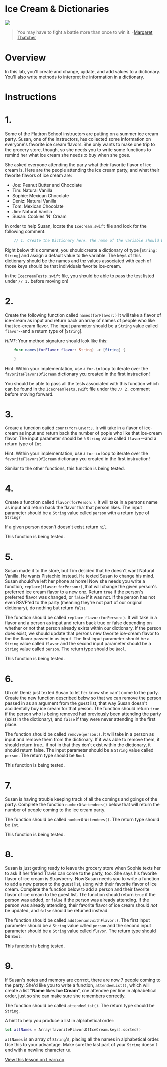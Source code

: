 # Ice Cream & Dictionaries

![](http://i.imgur.com/QztM9eJ.jpg?1)

> You may have to fight a battle more than once to win it. -[Margaret Thatcher](https://en.wikipedia.org/wiki/Margaret_Thatcher)

# Overview

In this lab, you'll create and change, update, and add values to a dictionary. You'll also write methods to interpret the information in a dictionary. 

# Instructions

# 1.

Some of the Flatiron School instructors are putting on a summer ice cream party. Susan, one of the instructors, has collected some information on everyone's favorite ice cream flavors. She only wants to make one trip to the grocery store, though, so she needs you to write some functions to remind her what ice cream she needs to buy when she goes.
 
She asked everyone attending the party what their favorite flavor of ice cream is. Here are the people attending the ice cream party, and what their favorite flavors of ice cream are:
 
 * Joe: Peanut Butter and Chocolate
 * Tim: Natural Vanilla
 * Sophie: Mexican Chocolate
 * Deniz: Natural Vanilla
 * Tom: Mexican Chocolate
 * Jim: Natural Vanilla
 * Susan: Cookies 'N' Cream

In order to help Susan, locate the `Icecream.swift` file and look for the following comment:

```swift
    // 1. Create the Dictionary here. The name of the variable should be favoriteFlavorsOfIceCream
```

Right below this comment, you should create a dictionary of type [`String` : `String`] and assign a default value to the variable. The keys of this dictionary should be the names and the values associated with each of those keys should be that individuals favorite ice-cream. 

In the `IcecreamTests.swift` file, you should be able to pass the test listed under `// 1.` before moving on!


# 2.

Create the following function called `names(forFlavor:)` It will take a flavor of ice-cream as input and return back an array of names of people who like that ice-cream flavor. The input parameter should be a `String` value called `flavor`--and a return type of [`String`]. 

_HINT_: Your method signature should look like this:

```swift
    func names(forFlavor flavor: String) -> [String] {

    }    
```

Hint: Within your implementation, use a `for-in` loop to iterate over the `favoriteFlavorsOfIcream` dictionary you created in the first instruction!

You should be able to pass all the tests associated with this function which can be found in the `IcecreamTests.swift` file under the `// 2.` comment before moving forward.


# 3.

Create a function called `count(forFlavor:)`. It will take in a flavor of ice-cream as input and return back the number of pople who like that ice-cream flavor. The input parameter should be a `String` value called `flavor`--and a return type of `Int`.

Hint: Within your implementation, use a `for-in` loop to iterate over the `favoriteFlavorsOfIcream` dictionary you created in the first instruction!

Similar to the other functions, this function is being tested.


# 4.

Create a function called `flavor(forPerson:)`. It will take in a persons name as input and return back the flavor that that person likes. The input parameter should be a `String` value called `person` with a return type of `String?`

If a given person doesn't doesn't exist, return `nil`.

This function is being tested.


# 5.

Susan made it to the store, but Tim decided that he doesn't want Natural Vanilla. He wants Pistachio instead. He texted Susan to change his mind. Susan should've left her phone at home! Now she needs you write a function, `replace(flavor:forPerson:)`, that will change the given person's preferred ice cream flavor to a new one. Return `true` if the person's preferred flavor was changed, or `false` if it was not. If the person has not even RSVP'ed to the party (meaning they're not part of our original dictionary), do nothing but return `false`. 

The function should be called `replace(flavor:forPerson:)`. It will take in a flavor and a person as input and return back true or false depending on whether or not that person already exists within our dictionary. If the person does exist, we should update that persons new favorite ice-cream flavor to the the flavor passed in as input. The first input parameter should be a `String` value called `flavor` and the second input parameter should be a `String` value called `person`. The return type should be `Bool`.

This function is being tested.


# 6.

Uh oh! Deniz just texted Susan to let her know she can't come to the party. Create the new function described below so that we can remove the person passed in as an argument from the guest list, that way Susan doesn't accidentally buy ice cream for that person. The function should return `true` if the person who is being removed had previously been attending the party (exist in the dictionary), and `false` if they were never attending in the first place.

The function should be called `remove(person:)`. It will take in a person as input and remove them from the dictionary. If it was able to remove them, it should return true.. if not in that they don't exist within the dictionary, it should return false. The input parameter should be a `String` value called `person`. The return type should be `Bool`.

This function is being tested.

# 7.

Susan is having trouble keeping track of all the comings and goings of the party. Complete the function `numberOfAttendees()` below that will return the number of people coming to the ice cream party.

The function should be called `numberOfAttendees()`. The return type should be `Int`.

This function is being tested.

# 8.

Susan is just getting ready to leave the grocery store when Sophie texts her to ask if her friend Travis can come to the party, too. She says his favorite flavor of ice cream is Strawberry. Now Susan needs you to write a function to add a new person to the guest list, along with their favorite flavor of ice cream. Complete the function below to add a person and their favorite flavor of ice cream to the guest list. The function should return `true` if the person was added, or `false` if the person was already attending. If the person was already attending, their favorite flavor of ice cream should _not_ be updated, and `false` should be returned instead.

The function should be called `add(person:withFlavor:)`. The first input parameter should be a `String` value called `person` and the second input parameter should be a `String` value called `flavor`. The return type should be `Bool`.

This function is being tested.

# 9.

If Susan's notes and memory are correct, there are now 7 people coming to the party. She'd like you to write a function, `attendeeList()`, which will create a list "**Name** likes **Ice Cream**", one attendee per line in alphabetical order, just so she can make sure she remembers correctly.

The function should be called `attendeelist()`. The return type should be `String`. 

A hint to help you produce a list in alphabetical order:

```swift
let allNames = Array(favoriteFlavorsOfIceCream.keys).sorted()
```

`allNames` is an array of `String`'s, placing all the names in alphabetical order. Use this to your advantage. Make sure the last part of your `String` doesn't end with a newline character `\n`.


<a href='https://learn.co/lessons/DictionaryFun' data-visibility='hidden'>View this lesson on Learn.co</a>
